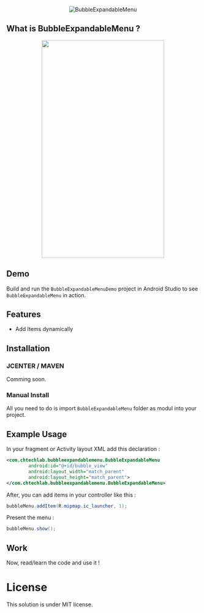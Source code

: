 <p align="center">
<img src="http://i.imgur.com/BsdBDgI.png" alt="BubbleExpandableMenu"/>
</p>

## What is BubbleExpandableMenu ?

<p align="center">
<img src="http://i.imgur.com/fKGCCET.gif" width="320" height="568" />
</p>

## Demo

Build and run the `BubbleExpandableMenuDemo` project in Android Studio to see `BubbleExpandableMenu` in action.

## Features

- Add Items dynamically

## Installation

### JCENTER / MAVEN

Comming soon.

### Manual Install

All you need to do is import `BubbleExpandableMenu` folder as modul into your project.

## Example Usage

In your fragment or Activity layout XML add this declaration :
``` xml
<com.chtechlab.bubbleexpandablemenu.BubbleExpandableMenu
        android:id="@+id/bubble_view"
        android:layout_width="match_parent"
        android:layout_height="match_parent">
</com.chtechlab.bubbleexpandablemenu.BubbleExpandableMenu>
```

After, you can add items in your controller like this :
``` java
bubbleMenu.addItem(R.mipmap.ic_launcher, 1);
```

Present the menu :
````java
bubbleMenu.show();
````



## Work 

Now, read/learn the code and use it !

# License

This solution is under MIT license.
